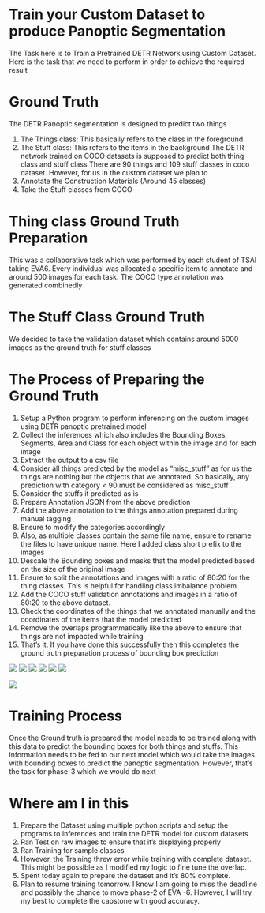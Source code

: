 Train your Custom Dataset to produce Panoptic Segmentation 
==============================================================
The Task here is to Train a Pretrained DETR Network using Custom Dataset. Here is the task that we need to perform in order to achieve the required result 

# Ground Truth
The DETR Panoptic segmentation is designed to predict two things 
1.	The Things class: This basically refers to the class in the foreground 
2.	The Stuff class: This refers to the items in the background 
The DETR network trained on COCO datasets is supposed to predict both thing class and stuff class 
There are 90 things and 109 stuff classes in coco dataset. However, for us in the custom dataset we plan to 
1.	Annotate the Construction Materials (Around 45 classes)
2.	Take the Stuff classes from COCO

# Thing class Ground Truth Preparation 
This was a collaborative task which was performed by each student of TSAI taking EVA6. Every individual was allocated a specific item to annotate and around 500 images for each task. The COCO type annotation was generated combinedly

# The Stuff Class Ground Truth
We decided to take the validation dataset which contains around 5000 images as the ground truth for stuff classes 

# The Process of Preparing the Ground Truth

1.	Setup a Python program to perform inferencing on the custom images using DETR panoptic pretrained model 
2.	Collect the inferences which also includes the Bounding Boxes, Segments, Area and Class for each object within the image and for each image 
3.	Extract the output to a csv file 
4.	Consider all things predicted by the model as “misc_stuff” as for us the things are nothing but the objects that we annotated. So basically, any prediction with category < 90 must be considered as misc_stuff 
5.	Consider the stuffs it predicted as is
6.	Prepare Annotation JSON from the above prediction 
7.	Add the above annotation to the things annotation prepared during manual tagging 
8.	Ensure to modify the categories accordingly 
9.	Also, as multiple classes contain the same file name, ensure to rename the files to have unique name. Here I added class short prefix to the images 
10.	Descale the Bounding boxes and masks that the model predicted based on the size of the original image 
11.	Ensure to split the annotations and images with a ratio of 80:20 for the thing classes. This is helpful for handling class imbalance problem 
12.	Add the COCO stuff validation annotations and images in a ratio of 80:20 to the above dataset.
13.	Check the coordinates of the things that we annotated manually and the coordinates of the items that the model predicted 
14.	Remove the overlaps programmatically like the above to ensure that things are not impacted while training 
15.	That’s it. If you have done this successfully then this completes the ground truth preparation process of bounding box prediction 


![](images/IMG_0880.jpg)
![](images/IMG_0881.jpg)
![](images/IMG_0882.jpg)
![](images/IMG_0883.jpg)
![](images/IMG_0884.jpg)
![](images/IMG_0885.jpg)

![](images/false_image.png)

# Training Process
Once the Ground truth is prepared the model needs to be trained along with this data to predict the bounding boxes for both things and stuffs. This information needs to be fed to our next model which would take the images with bounding boxes to predict the panoptic segmentation. However, that’s the task for phase-3 which we would do next 

# Where am I in this 
1.	Prepare the Dataset using multiple python scripts and setup the programs to inferences and train the DETR model for custom datasets 
2.	Ran Test on raw images to ensure that it’s displaying properly 
3.	Ran Training for sample classes 
4.	However, the Training threw error while training with complete dataset. This might be possible as I modified my logic to fine tune the overlap. 
5.	Spent today again to prepare the dataset and it’s 80% complete. 
6.	Plan to resume training tomorrow. I know I am going to miss the deadline and possibly the chance to move phase-2 of EVA -6. However, I will try my best to complete the capstone with good accuracy. 
